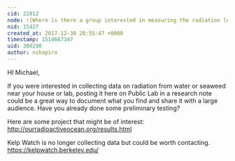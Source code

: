 ```yaml
---
cid: 22812
node: ![Where is there a group interested in measuring the radiation levels from Japan?](../notes/ZzzPopFzzz/12-24-2017/where-is-there-a-group-interested-in-measuring-the-radiation-levels-from-japan)
nid: 15427
created_at: 2017-12-30 20:55:47 +0000
timestamp: 1514667347
uid: 380298
author: nshapiro
---
```


HI Michael, 

If you were interested in collecting data on radiation from water or seaweed near your house or lab, posting it here on Public Lab in a research note could be a great way to document what you find and share it with a large audience. Have you already done some preliminary testing? 

Here are some project that might be of interest:
http://ourradioactiveocean.org/results.html

Kelp Watch is no longer collecting data but could be worth contacting. 
https://kelpwatch.berkeley.edu/